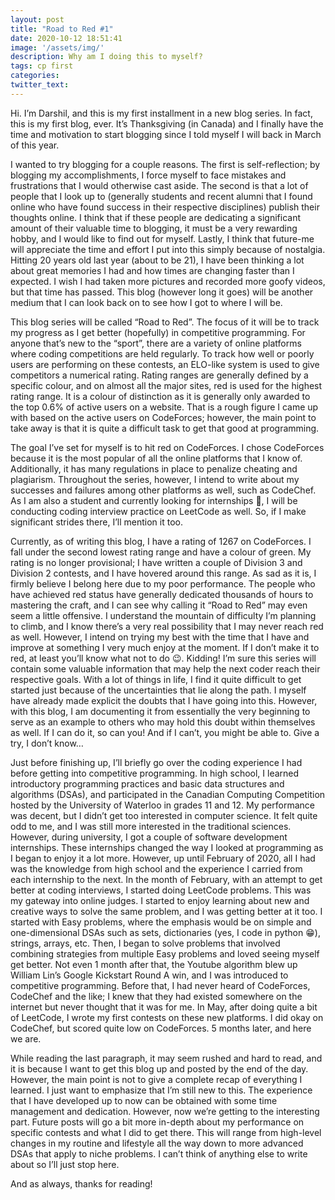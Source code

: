 ```yaml
---
layout: post
title: "Road to Red #1"
date: 2020-10-12 18:51:41
image: '/assets/img/'
description: Why am I doing this to myself?
tags: cp first
categories:
twitter_text:
---
```


Hi. I’m Darshil, and this is my first installment in a new blog series. In fact, this is my first blog, ever. It’s Thanksgiving (in Canada) and I finally have the time and motivation to start blogging since I told myself I will back in March of this year.

I wanted to try blogging for a couple reasons. The first is self-reflection; by blogging my accomplishments, I force myself to face mistakes and frustrations that I would otherwise cast aside. The second is that a lot of people that I look up to (generally students and recent alumni that I found online who have found success in their respective disciplines) publish their thoughts online. I think that if these people are dedicating a significant amount of their valuable time to blogging, it must be a very rewarding hobby, and I would like to find out for myself. Lastly, I think that future-me will appreciate the time and effort I put into this simply because of nostalgia. Hitting 20 years old last year (about to be 21), I have been thinking a lot about great memories I had and how times are changing faster than I expected. I wish I had taken more pictures and recorded more goofy videos, but that time has passed. This blog (however long it goes) will be another medium that I can look back on to see how I got to where I will be.

This blog series will be called “Road to Red”. The focus of it will be to track my progress as I get better (hopefully) in competitive programming. For anyone that’s new to the “sport”, there are a variety of online platforms where coding competitions are held regularly. To track how well or poorly users are performing on these contests, an ELO-like system is used to give competitors a numerical rating. Rating ranges are generally defined by a specific colour, and on almost all the major sites, red is used for the highest rating range. It is a colour of distinction as it is generally only awarded to the top 0.6% of active users on a website. That is a rough figure I came up with based on the active users on CodeForces; however, the main point to take away is that it is quite a difficult task to get that good at programming.

The goal I’ve set for myself is to hit red on CodeForces. I chose CodeForces because it is the most popular of all the online platforms that I know of. Additionally, it has many regulations in place to penalize cheating and plagiarism. Throughout the series, however, I intend to write about my successes and failures among other platforms as well, such as CodeChef. As I am also a student and currently looking for internships 👀, I will be conducting coding interview practice on LeetCode as well. So, if I make significant strides there, I’ll mention it too.

Currently, as of writing this blog, I have a rating of 1267 on CodeForces. I fall under the second lowest rating range and have a colour of green. My rating is no longer provisional; I have written a couple of Division 3 and Division 2 contests, and I have hovered around this range. As sad as it is, I firmly believe I belong here due to my poor performance. The people who have achieved red status have generally dedicated thousands of hours to mastering the craft, and I can see why calling it “Road to Red” may even seem a little offensive. I understand the mountain of difficulty I’m planning to climb, and I know there’s a very real possibility that I may never reach red as well. However, I intend on trying my best with the time that I have and improve at something I very much enjoy at the moment. If I don’t make it to red, at least you’ll know what not to do 😉. Kidding! I’m sure this series will contain some valuable information that may help the next coder reach their respective goals. With a lot of things in life, I find it quite difficult to get started just because of the uncertainties that lie along the path. I myself have already made explicit the doubts that I have going into this. However, with this blog, I am documenting it from essentially the very beginning to serve as an example to others who may hold this doubt within themselves as well. If I can do it, so can you! And if I can’t, you might be able to. Give a try, I don’t know…

Just before finishing up, I’ll briefly go over the coding experience I had before getting into competitive programming. In high school, I learned introductory programming practices and basic data structures and algorithms (DSAs), and participated in the Canadian Computing Competition hosted by the University of Waterloo in grades 11 and 12. My performance was decent, but I didn’t get too interested in computer science. It felt quite odd to me, and I was still more interested in the traditional sciences. However, during university, I got a couple of software development internships. These internships changed the way I looked at programming as I began to enjoy it a lot more. However, up until February of 2020, all I had was the knowledge from high school and the experience I carried from each internship to the next. In the month of February, with an attempt to get better at coding interviews, I started doing LeetCode problems. This was my gateway into online judges. I started to enjoy learning about new and creative ways to solve the same problem, and I was getting better at it too. I started with Easy problems, where the emphasis would be on simple and one-dimensional DSAs such as sets, dictionaries (yes, I code in python 😁), strings, arrays, etc. Then, I began to solve problems that involved combining strategies from multiple Easy problems and loved seeing myself get better. Not even 1 month after that, the Youtube algorithm blew up William Lin’s Google Kickstart Round A win, and I was introduced to competitive programming. Before that, I had never heard of CodeForces, CodeChef and the like; I knew that they had existed somewhere on the internet but never thought that it was for me. In May, after doing quite a bit of LeetCode, I wrote my first contests on these new platforms. I did okay on CodeChef, but scored quite low on CodeForces. 5 months later, and here we are.

While reading the last paragraph, it may seem rushed and hard to read, and it is because I want to get this blog up and posted by the end of the day. However, the main point is not to give a complete recap of everything I learned. I just want to emphasize that I’m still new to this. The experience that I have developed up to now can be obtained with some time management and dedication. However, now we’re getting to the interesting part. Future posts will go a bit more in-depth about my performance on specific contests and what I did to get there. This will range from high-level changes in my routine and lifestyle all the way down to more advanced DSAs that apply to niche problems. I can’t think of anything else to write about so I’ll just stop here.

And as always, thanks for reading!